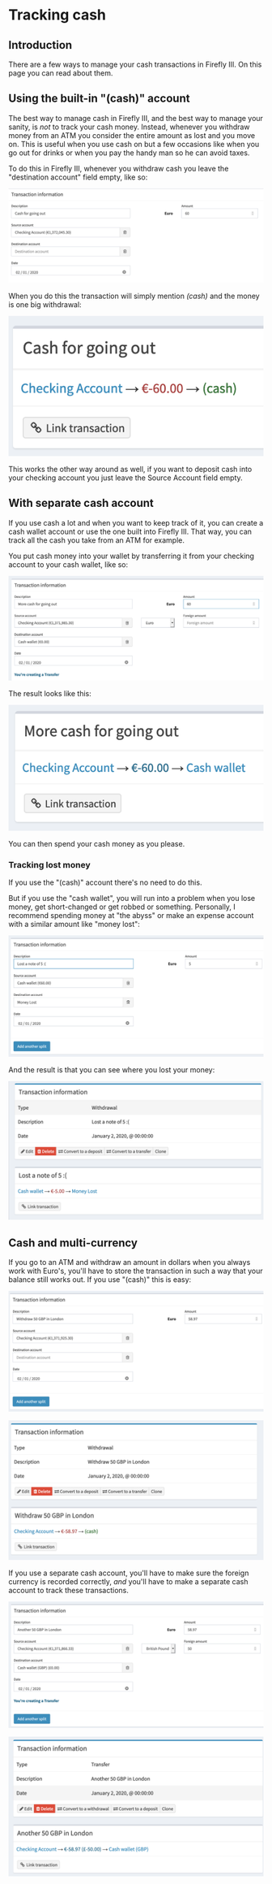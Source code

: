 # Tracking cash

## Introduction

There are a few ways to manage your cash transactions in Firefly III. On this page you can read about them.

## Using the built-in "(cash)" account

The best way to manage cash in Firefly III, and the best way to manage your sanity, is _not_ to track your cash money. Instead, whenever you withdraw money from an ATM you consider the entire amount as lost and you move on. This is useful when you use cash on but a few occasions like when you go out for drinks or when you pay the handy man so he can avoid taxes.

To do this in Firefly III, whenever you withdraw cash you leave the "destination account" field empty, like so:

![Making a new transaction for the (cash) account.](../.gitbook/assets/cash_built_in_1%20%282%29.png)

When you do this the transaction will simply mention _(cash)_ and the money is one big withdrawal:

![View a transaction for the (cash) account.](../.gitbook/assets/cash_built_in_2%20%281%29.png)

This works the other way around as well, if you want to deposit cash into your checking account you just leave the Source Account field empty.

## With separate cash account

If you use cash a lot and when you want to keep track of it, you can create a cash wallet account or use the one built into Firefly III. That way, you can track all the cash you take from an ATM for example.

You put cash money into your wallet by transferring it from your checking account to your cash wallet, like so:

![Making a new transaction for a cash wallet.](../.gitbook/assets/cash_wallet_1%20%281%29.png)

The result looks like this:

![View a transaction for the cash wallet.](../.gitbook/assets/cash_wallet_2%20%281%29.png)

You can then spend your cash money as you please.

### Tracking lost money

If you use the "(cash)" account there's no need to do this.

But if you use the "cash wallet", you will run into a problem when you lose money, get short-changed or get robbed or something. Personally, I recommend spending money at "the abyss" or make an expense account with a similar amount like "money lost":

![Create a transaction about money lost.](../.gitbook/assets/money_lost_1%20%281%29.png)

And the result is that you can see where you lost your money:

![View a transaction about money lost.](../.gitbook/assets/money_lost_2%20%281%29.png)

## Cash and multi-currency

If you go to an ATM and withdraw an amount in dollars when you always work with Euro's, you'll have to store the transaction in such a way that your balance still works out. If you use "(cash)" this is easy:

![Create a multi-currency cash withdrawal.](../.gitbook/assets/multi_1%20%281%29.png)

![View a multi-currency cash withdrawal.](../.gitbook/assets/multi_2%20%281%29.png)

If you use a separate cash account, you'll have to make sure the foreign currency is recorded correctly, _and_ you'll have to make a separate cash account to track these transactions.

![Create a multi-currency cash transfer to your wallet.](../.gitbook/assets/multi_3%20%281%29.png)

![View a multi-currency cash transfer to your wallet.](../.gitbook/assets/multi_4%20%281%29.png)

